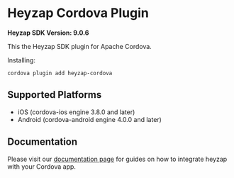 Heyzap Cordova Plugin
=====================

**Heyzap SDK Version: 9.0.6**

This the Heyzap SDK plugin for Apache Cordova.

Installing:
```
cordova plugin add heyzap-cordova
```

Supported Platforms
-------------------
- iOS (cordova-ios engine 3.8.0 and later)
- Android (cordova-android engine 4.0.0 and later)

Documentation
-------------
Please visit our [documentation page](https://developers.heyzap.com/docs/cordova_sdk_setup_and_requirements) for guides on how to integrate heyzap with your Cordova app.
